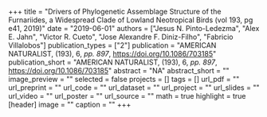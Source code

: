+++
title = "Drivers of Phylogenetic Assemblage Structure of the Furnariides, a Widespread Clade of Lowland Neotropical Birds (vol 193, pg e41, 2019)"
date = "2019-06-01"
authors = ["Jesus N. Pinto-Ledezma", "Alex E. Jahn", "Victor R. Cueto", "Jose Alexandre F. Diniz-Filho", "Fabricio Villalobos"]
publication_types = ["2"]
publication = "AMERICAN NATURALIST, (193), 6, _pp. 897_, https://doi.org/10.1086/703185"
publication_short = "AMERICAN NATURALIST, (193), 6, _pp. 897_, https://doi.org/10.1086/703185"
abstract = "NA"
abstract_short = ""
image_preview = ""
selected = false
projects = []
tags = []
url_pdf = ""
url_preprint = ""
url_code = ""
url_dataset = ""
url_project = ""
url_slides = ""
url_video = ""
url_poster = ""
url_source = ""
math = true
highlight = true
[header]
image = ""
caption = ""
+++

